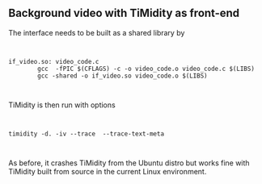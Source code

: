 
##  Background video with TiMidity as front-end 


The interface needs to be built as a shared library by

```

	
if_video.so: video_code.c
        gcc  -fPIC $(CFLAGS) -c -o video_code.o video_code.c $(LIBS)
        gcc -shared -o if_video.so video_code.o $(LIBS)
	
      
```





TiMidity is then run with options

```

	
timidity -d. -iv --trace  --trace-text-meta 
	
      
```


As before, it crashes TiMidity from the Ubuntu distro
      but works fine with TiMidity built from source in
      the current Linux environment.
